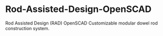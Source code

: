 # Rod-Assisted-Design-OpenSCAD
Rod Assisted Design (RAD) OpenSCAD Customizable modular dowel rod construction system. 
